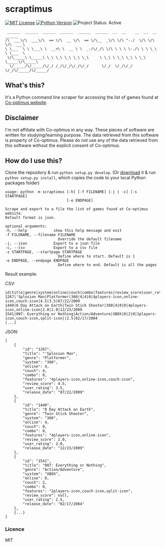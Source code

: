 # scraptimus


[![MIT License][License Image]][License]
[![Python Version][Python Image]][Python]
![Project Status: Active][Project Status Image]


     ______  ______  ______  ______  ______  ______  __  __    __  __  __  ______    
    /\  ___\/\  ___\/\  == \/\  __ \/\  == \/\__  _\/\ \/\ "-./  \/\ \/\ \/\  ___\   
    \ \___  \ \ \___\ \  __<\ \  __ \ \  _-/\/_/\ \/\ \ \ \ \-./\ \ \ \_\ \ \___  \  
     \/\_____\ \_____\ \_\ \_\ \_\ \_\ \_\     \ \_\ \ \_\ \_\ \ \_\ \_____\/\_____\ 
      \/_____/\/_____/\/_/ /_/\/_/\/_/\/_/      \/_/  \/_/\/_/  \/_/\/_____/\/_____/ 


## What's this?
It's a Python command line scraper for accessing the list of games found at [Co-optimus website](https://www.co-optimus.com).


## Disclaimer 
I'm not affiliate with Co-optimus in any way.
These pieces of software are written for studying/learning purpose.
The data retrieved from this software is property of Co-optimus.
Please do not use any of the data retrieved from this software without the explicit consent of Co-optimus.


## How do I use this?
Clone the repository & run `python setup.py develop`. (Or [download](archive/master.zip) it & run `python setup.py install`, which copies the code to your local Python packages folder)

    usage: python -m scraptimus [-h] [-f FILENAME] [-j | -c] [-s STARTPAGE]
                                [-e ENDPAGE]

    Scrape and export to a file the list of games found at Co-optimus website.
    Default format is json.

    optional arguments:
    -h, --help            show this help message and exit
    -f FILENAME, --filename FILENAME
                            Override the default filename
    -j, --json            Export to a json file
    -c, --csv             Export to a csv file
    -s STARTPAGE, --startpage STARTPAGE
                            Define where to start. Default is 1
    -e ENDPAGE, --endpage ENDPAGE
                            Define where to end. Default is all the pages

Result example:

CSV:
```
id|title|genre|system|online|couch|combo|features|review_score|user_rating|release_date
1267|'Splosion Man|Platformer|360|4|4|0|4players-icon,online-icon,couch-icon|4.5|3.5|07/22/2009
1440|0 Day Attack on Earth|Twin Stick Shooter|360|4|0|0|4players-icon,online-icon|2.0|2.0|12/23/2009
1541|007: Everything or Nothing|Action/Adventure|XBOX|0|2|0|2players-icon,couch-icon,split-icon||2.5|02/17/2004
[...]
```

JSON:
```
[
    {
        "id": "1267",
        "title": "'Splosion Man",
        "genre": "Platformer",
        "system": "360",
        "online": 4,
        "couch": 4,
        "combo": 0,
        "features": "4players-icon,online-icon,couch-icon",
        "review_score": 4.5,
        "user_rating": 3.5,
        "release_date": "07/22/2009"
    },
    {
        "id": "1440",
        "title": "0 Day Attack on Earth",
        "genre": "Twin Stick Shooter",
        "system": "360",
        "online": 4,
        "couch": 0,
        "combo": 0,
        "features": "4players-icon,online-icon",
        "review_score": 2.0,
        "user_rating": 2.0,
        "release_date": "12/23/2009"
    },
    {
        "id": "1541",
        "title": "007: Everything or Nothing",
        "genre": "Action/Adventure",
        "system": "XBOX",
        "online": 0,
        "couch": 2,
        "combo": 0,
        "features": "2players-icon,couch-icon,split-icon",
        "review_score": null,
        "user_rating": 2.5,
        "release_date": "02/17/2004"
    },
    {...}
]
```


### Licence
MIT

[License Image]: https://img.shields.io/badge/license-MIT-brightgreen.svg "MIT License"
[License]: https://github.com/noragami/scraptimus/blob/master/LICENSE "MIT License"

[Python Image]: https://img.shields.io/badge/python-3.5-blue.svg "Python Version: 3.5"
[Python]: https://docs.python.org/3.5/whatsnew/changelog.html#python-3-5-0-final "Python 3.5 Changelog" 

[Project Status Image]: https://img.shields.io/badge/project-active-green.svg "Project Status: Active"
